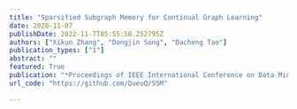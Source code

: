 ```yaml
---
title: "Sparsified Subgraph Memory for Continual Graph Learning"
date: 2020-11-07
publishDate: 2022-11-7T05:55:58.252795Z
authors: ["Xikun Zhang", "Dongjin Song", "Dacheng Tao"]
publication_types: ["1"]
abstract: ""
featured: True
publication: "*Proceedings of IEEE International Conference on Data Mining (ICDM)*"
url_code: "https://github.com/QueuQ/SSM"

---
```

